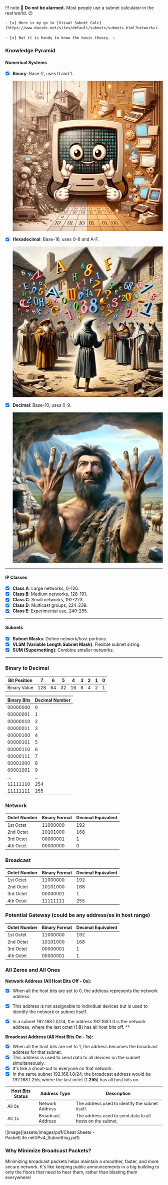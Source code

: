 
!!! note
    🔕 **Do not be alarmed.** Most people use a subnet calculator in the real world. 😌

    - [x] Here is my go to [Visual Subnet Calc](https://www.davidc.net/sites/default/subnets/subnets.html?network=).

    - [x] But it is handy to know the basic theory. ␆

### Knowledge Pyramid

#### Numerical Systems
 - [x] **Binary**: Base-2, uses 0 and 1.

    ![binary](assets/images/DALLE-binary.png)

 - [x] **Hexadecimal**: Base-16, uses 0-9 and A-F.

    ![hex](assets/images/DALLE-hex.png)

 - [x] **Decimal**: Base-10, uses 0-9.

    ![10 fingers](assets/images/DALLE-10-fingers.png)

---

#### IP Classes
- [x] **Class A**: Large networks, 0-126.
- [x] **Class B**: Medium networks, 128-191.
- [x] **Class C**: Small networks, 192-223.
- [x] **Class D**: Multicast groups, 224-239.
- [x] **Class E**: Experimental use, 240-255.

---

#### Subnets
- [x] **Subnet Masks**: Define network/host portions.
- [x] **VLSM (Variable Length Subnet Mask)**: Flexible subnet sizing.
- [x] **SUM (Supernetting)**: Combine smaller networks.

---

### Binary to Decimal

| Bit Position | 7 | 6 | 5 | 4 | 3 | 2 | 1 | 0 |
|--------------|---|---|---|---|---|---|---|---|
| Binary Value | 128 | 64 | 32 | 16 | 8 | 4 | 2 | 1 |

| Binary Bits | Decimal Number |
|-------------|----------------|
| 00000000    | 0              |
| 00000001    | 1              |
| 00000010    | 2              |
| 00000011    | 3              |
| 00000100    | 4              |
| 00000101    | 5              |
| 00000110    | 6              |
| 00000111    | 7              |
| 00001000    | 8              |
| 00001001    | 9              |
| ...         | ...            |
| 11111110    | 254            |
| 11111111    | 255            |

### Network 

| Octet Number | Binary Format   | Decimal Equivalent |
|--------------|-----------------|--------------------|
| 1st Octet    | 11000000        | 192                |
| 2nd Octet    | 10101000        | 168                |
| 3rd Octet    | 00000001        | 1                  |
| 4th Octet    | 00000000        | 0                  |

### Broadcast

| Octet Number | Binary Format   | Decimal Equivalent |
|--------------|-----------------|--------------------|
| 1st Octet    | 11000000        | 192                |
| 2nd Octet    | 10101000        | 168                |
| 3rd Octet    | 00000001        | 1                  |
| 4th Octet    | 11111111        | 255                |

### Potential Gateway (could be any address/es in host range)

| Octet Number | Binary Format   | Decimal Equivalent |
|--------------|-----------------|--------------------|
| 1st Octet    | 11000000        | 192                |
| 2nd Octet    | 10101000        | 168                |
| 3rd Octet    | 00000001        | 1                  |
| 4th Octet    | 00000001        | 1                  |


### All Zeros and All Ones

**Network Address (All Host Bits Off - 0s):**

- [x] When all the host bits are set to 0, the address represents the network address. 

- [x] This address is not assignable to individual devices but is used to identify the network or subnet itself. 

- [x] In a subnet 192.168.1.0/24, the address 192.168.1.0 is the network address, where the last octet (1.**0**) has all host bits off.
**

**Broadcast Address (All Host Bits On - 1s):**

- [x] When all the host bits are set to 1, the address becomes the broadcast address for that subnet. 
- [x] This address is used to send data to all devices on the subnet simultaneously. 
- [x] It's like a shout-out to everyone on that network. 
- [x] In the same subnet 192.168.1.0/24, the broadcast address would be 192.168.1.255, where the last octet (1.**255**) has all host bits on.

| Host Bits Status | Address Type      | Description                                                |
|------------------|-------------------|------------------------------------------------------------|
| All 0s           | Network Address   | The address used to identify the subnet itself.            |
| All 1s           | Broadcast Address | The address used to send data to all hosts on the subnet.  |

![image](assets/images/pdf/Cheat Sheets - PacketLife.net/IPv4_Subnetting.pdf)

### Why Minimize Broadcast Packets?

Minimizing broadcast packets helps maintain a smoother, faster, and more secure network. It's like keeping public announcements in a big building to only the floors that need to hear them, rather than blasting them everywhere! 










